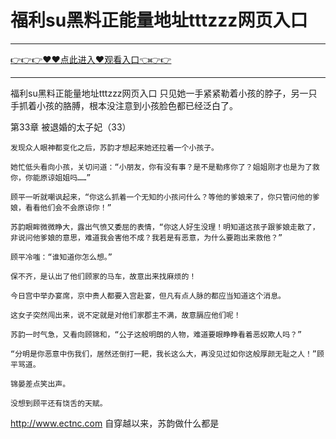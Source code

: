 # 福利su黑料正能量地址tttzzz网页入口

<hr/><a href="https://github.com/qiuhjg/faxd/issues/1">👉👉👉♥♥点此进入♥观看入口👈👉👉</a><hr/>

福利su黑料正能量地址tttzzz网页入口
只见她一手紧紧勒着小孩的脖子，另一只手抓着小孩的胳膊，根本没注意到小孩脸色都已经泛白了。

第33章 被退婚的太子妃（33）

    发现众人眼神都变化之后，苏韵才想起来她还拉着一个小孩子。

    她忙低头看向小孩，关切问道：“小朋友，你有没有事？是不是勒疼你了？姐姐刚才也是为了救你，你能原谅姐姐吗……”

    顾平一听就嘲讽起来，“你这么抓着一个无知的小孩问什么？等他的爹娘来了，你只管问他的爹娘，看看他们会不会原谅你！”

    苏韵眼眸微微睁大，露出气愤又委屈的表情，“你这人好生没理！明知道这孩子跟爹娘走散了，非说问他爹娘的意思，难道我会害他不成？我若是有恶意，为什么要跑出来救他？”

    顾平冷嗤：“谁知道你怎么想。”

    保不齐，是认出了他们顾家的马车，故意出来找麻烦的！

    今日宫中举办宴席，京中贵人都要入宫赴宴，但凡有点人脉的都应当知道这个消息。

    这女子突然闯出来，说不定就是对他们家郡主不满，故意膈应他们呢！

    苏韵一时气急，又看向顾锦和，“公子这般明朗的人物，难道要眼睁睁看着恶奴欺人吗？”

    “分明是你恶意中伤我们，居然还倒打一耙，我长这么大，再没见过如你这般厚颜无耻之人！”顾平骂道。

    锦晏差点笑出声。

    没想到顾平还有饶舌的天赋。
http://www.ectnc.com
    自穿越以来，苏韵做什么都是
